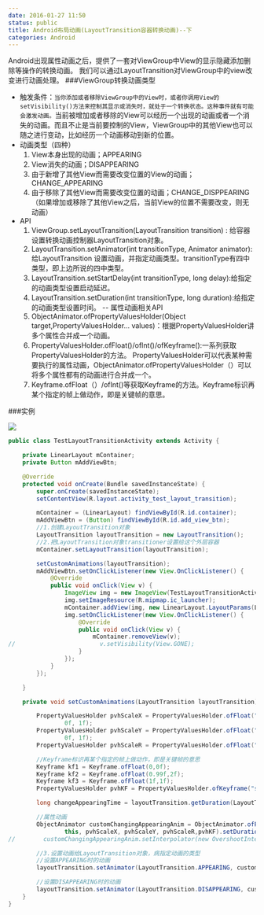 ```yaml
---
date: 2016-01-27 11:50
status: public
title: Android布局动画(LayoutTransition容器转换动画)--下
categories: Android
---
```


Android出现属性动画之后，提供了一套对ViewGroup中View的显示隐藏添加删除等操作的转换动画。
我们可以通过LayoutTransition对ViewGroup中的view改变进行动画处理。
###ViewGroup转换动画类型
- 触发条件：`当你添加或者移除ViewGroup中的View时，或者你调用View的setVisibility()方法来控制其显示或消失时，就处于一个转换状态。这种事件就有可能会激发动画。`当前被增加或者移除的View可以经历一个出现的动画或者一个消失的动画。而且不止是当前要控制的View，ViewGroup中的其他View也可以随之进行变动，比如经历一个动画移动到新的位置。
- 动画类型（四种）
    1. View本身出现的动画；APPEARING
    2. View消失的动画；DISAPPEARING    
    3. 由于新增了其他View而需要改变位置的View的动画；CHANGE_APPEARING    
    4. 由于移除了其他View而需要改变位置的动画；CHANGE_DISPPEARING（如果增加或移除了其他View之后，当前View的位置不需要改变，则无动画）
- API    
    1. ViewGroup.setLayoutTransition(LayoutTransition transition) : 给容器设置转换动画控制器LayoutTransition对象。
    2. LayoutTransition.setAnimator(int transitionType, Animator animator):给LayoutTransition    设置动画，并指定动画类型。transitionType有四中类型，即上边所说的四中类型。
    3. LayoutTransition.setStartDelay(int transitionType, long delay):给指定的动画类型设置启动延迟。
    4. LayoutTransition.setDuration(int transitionType, long duration):给指定的动画类型设置时间。
    -- 属性动画相关API    
    1. ObjectAnimator.ofPropertyValuesHolder(Object target,PropertyValuesHolder... values)：根据PropertyValuesHolder讲多个属性合并成一个动画。
    2. PropertyValuesHolder.ofFloat()/ofInt()/ofKeyframe():一系列获取PropertyValuesHolder的方法。
PropertyValuesHolder可以代表某种需要执行的属性动画，ObjectAnimator.ofPropertyValuesHolder（）可以将多个属性都有的动画进行合并成一个。
    3. Keyframe.ofFloat（）/ofInt()等获取Keyframe的方法。Keyframe标识再某个指定的帧上做动作，即是关键帧的意思。
    
###实例

![](~/animation.gif)

```java
public class TestLayoutTransitionActivity extends Activity {

    private LinearLayout mContainer;
    private Button mAddViewBtn;

    @Override
    protected void onCreate(Bundle savedInstanceState) {
        super.onCreate(savedInstanceState);
        setContentView(R.layout.activity_test_layout_transition);

        mContainer = (LinearLayout) findViewById(R.id.container);
        mAddViewBtn = (Button) findViewById(R.id.add_view_btn);
        //1.创建LayoutTransition对象
        LayoutTransition layoutTransition = new LayoutTransition();
        //2.把LayoutTransition对象transitioner设置给这个外层容器
        mContainer.setLayoutTransition(layoutTransition);

        setCustomAnimations(layoutTransition);
        mAddViewBtn.setOnClickListener(new View.OnClickListener() {
            @Override
            public void onClick(View v) {
                ImageView img = new ImageView(TestLayoutTransitionActivity.this);
                img.setImageResource(R.mipmap.ic_launcher);
                mContainer.addView(img, new LinearLayout.LayoutParams(LinearLayout.LayoutParams.WRAP_CONTENT, LinearLayout.LayoutParams.WRAP_CONTENT));
                img.setOnClickListener(new View.OnClickListener() {
                    @Override
                    public void onClick(View v) {
                        mContainer.removeView(v);
//                        v.setVisibility(View.GONE);
                    }
                });
            }
        });

    }

    private void setCustomAnimations(LayoutTransition layoutTransition) {

        PropertyValuesHolder pvhScaleX = PropertyValuesHolder.ofFloat("scaleX",
                0f, 1f);
        PropertyValuesHolder pvhScaleY = PropertyValuesHolder.ofFloat("scaleY",
                0f, 1f);
        PropertyValuesHolder pvhScaleR = PropertyValuesHolder.ofFloat("rotation", 0, 360);

        //Keyframe标识再某个指定的帧上做动作，即是关键帧的意思
        Keyframe kf1 = Keyframe.ofFloat(0,0f);
        Keyframe kf2 = Keyframe.ofFloat(0.99f,2f);
        Keyframe kf3 = Keyframe.ofFloat(1f,1f);
        PropertyValuesHolder pvhKF = PropertyValuesHolder.ofKeyframe("scaleY",kf1,kf2,kf3);

        long changeAppearingTime = layoutTransition.getDuration(LayoutTransition.CHANGE_APPEARING);//获取默认时间

        //属性动画
        ObjectAnimator customChangingAppearingAnim = ObjectAnimator.ofPropertyValuesHolder(
                this, pvhScaleX, pvhScaleY, pvhScaleR,pvhKF).setDuration(changeAppearingTime);
//        customChangingAppearingAnim.setInterpolator(new OvershootInterpolator(0.8f));//设置插值器

        //3.设置动画给LayoutTransition对象，病指定动画的类型
        //设置APPEARING时的动画
        layoutTransition.setAnimator(LayoutTransition.APPEARING, customChangingAppearingAnim);

        //设置DISAPPEARING时的动画
        layoutTransition.setAnimator(LayoutTransition.DISAPPEARING, customChangingAppearingAnim);
    }
}
```
